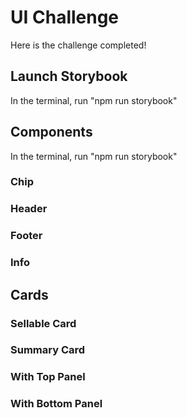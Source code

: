# UI Challenge

Here is the challenge completed!

## Launch Storybook

In the terminal, run "npm run storybook"

## Components

In the terminal, run "npm run storybook"

### Chip

### Header

### Footer

### Info

## Cards

### Sellable Card

### Summary Card

### With Top Panel

### With Bottom Panel
